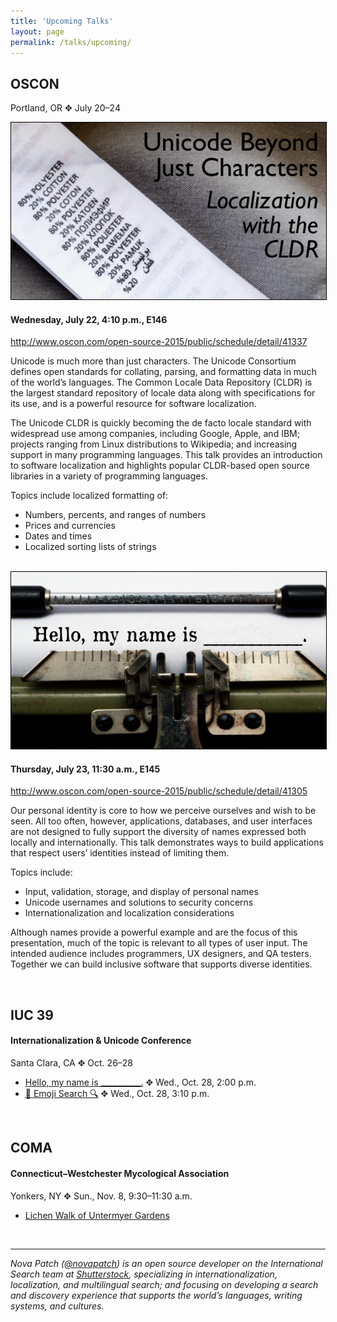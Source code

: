 ```yaml
---
title: 'Upcoming Talks'
layout: page
permalink: /talks/upcoming/
---
```


## OSCON

Portland, OR ✥ July 20–24

<a href="http://www.oscon.com/open-source-2015/public/schedule/detail/41337">
  <img src="/img/talks-unicode-cldr.png" alt="Unicode beyond just characters: Localization with the CLDR" style="border: 1px solid #000">
</a>

#### Wednesday, July 22, 4:10 p.m., E146

<a href="http://www.oscon.com/open-source-2015/public/schedule/detail/41337">http://www.oscon.com/open-source-2015/public/schedule/detail/41337</a>

Unicode is much more than just characters. The Unicode Consortium defines open
standards for collating, parsing, and formatting data in much of the world’s
languages. The Common Locale Data Repository (CLDR) is the largest standard
repository of locale data along with specifications for its use, and is a
powerful resource for software localization.

The Unicode CLDR is quickly becoming the de facto locale standard with
widespread use among companies, including Google, Apple, and IBM; projects
ranging from Linux distributions to Wikipedia; and increasing support in many
programming languages. This talk provides an introduction to software
localization and highlights popular CLDR-based open source libraries in a
variety of programming languages.

Topics include localized formatting of:

* Numbers, percents, and ranges of numbers
* Prices and currencies
* Dates and times
* Localized sorting lists of strings

<br>

<a href="http://www.oscon.com/open-source-2015/public/schedule/detail/41305">
  <img src="/img/talks-my-name-is.png" alt="Hello, my name is \_\_\_\_\_\_\_\_\_\_." style="border: 1px solid #000">
</a>

#### Thursday, July 23, 11:30 a.m., E145

<a href="http://www.oscon.com/open-source-2015/public/schedule/detail/41305">http://www.oscon.com/open-source-2015/public/schedule/detail/41305</a>

Our personal identity is core to how we perceive ourselves and wish to be seen.
All too often, however, applications, databases, and user interfaces are not
designed to fully support the diversity of names expressed both locally and
internationally. This talk demonstrates ways to build applications that respect
users’ identities instead of limiting them.

Topics include:

 * Input, validation, storage, and display of personal names
 * Unicode usernames and solutions to security concerns
 * Internationalization and localization considerations

Although names provide a powerful example and are the focus of this
presentation, much of the topic is relevant to all types of user input. The
intended audience includes programmers, UX designers, and QA testers. Together
we can build inclusive software that supports diverse identities.

<br>

## IUC 39

#### Internationalization & Unicode Conference

Santa Clara, CA ✥ Oct. 26–28

* [Hello, my name is
\_\_\_\_\_\_\_\_\_\_.](http://www.unicodeconference.org/program-d.htm#S11-2)
✥ Wed., Oct. 28, 2:00 p.m.
* [🔎 Emoji Search
🔍](http://www.unicodeconference.org/program-d.htm#S12-3)
✥ Wed., Oct. 28, 3:10 p.m.

<br>

## COMA

#### Connecticut–Westchester Mycological Association

Yonkers, NY ✥ Sun., Nov. 8, 9:30–11:30 a.m.

* [Lichen Walk of Untermyer
Gardens](http://comafungi.org/event/untermeyer-gardens-lichen-walk/?instance_id=16756)

<br>
<hr>

*Nova Patch ([@novapatch](https://twitter.com/novapatch)) is an open source
developer on the International Search team at
[Shutterstock](http://tech.shutterstock.com/), specializing in
internationalization, localization, and multilingual search; and focusing on
developing a search and discovery experience that supports the world’s
languages, writing systems, and cultures.*
